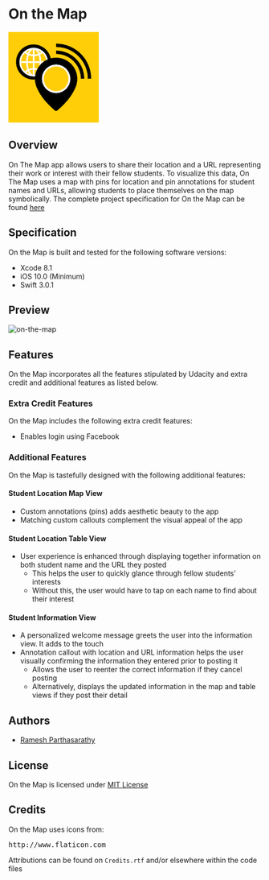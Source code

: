 # On the Map
![Logo](https://raw.githubusercontent.com/Ramesh-P/on-the-map/master/On%20the%20Map/Assets.xcassets/AppIcon.appiconset/Icon-60%403x.png)

## Overview
On The Map app allows users to share their location and a URL representing their work or interest with their fellow students. To visualize this data, On The Map uses a map with pins for location and pin annotations for student names and URLs, allowing students to place themselves on the map symbolically. The complete project specification for On the Map can be found [here](https://docs.google.com/document/d/1tPF1tmSzVYPSbpl7_JCeMKglKMIs3dUa4OrSAKEYNAs/pub?embedded=true)

## Specification
On the Map is built and tested for the following software versions:
* Xcode 8.1
* iOS 10.0 (Minimum)
* Swift 3.0.1 

## Preview
![on-the-map](https://cloud.githubusercontent.com/assets/25907551/24085471/3510f39e-0cd3-11e7-87b1-4d350d90fefa.gif)

## Features
On the Map incorporates all the features stipulated by Udacity and extra credit and additional features as listed below.

### Extra Credit Features
On the Map includes the following extra credit features:
* Enables login using Facebook

### Additional Features
On the Map is tastefully designed with the following additional features:

#### Student Location Map View
* Custom annotations (pins) adds aesthetic beauty to the app
* Matching custom callouts complement the visual appeal of the app

#### Student Location Table View
* User experience is enhanced through displaying together information on both student name and the URL they posted
  * This helps the user to quickly glance through fellow students’ interests
  * Without this, the user would have to tap on each name to find about their interest
  
#### Student Information View
* A personalized welcome message greets the user into the information view. It adds to the touch
* Annotation callout with location and URL information helps the user visually confirming the information they entered prior to posting it
  * Allows the user to reenter the correct information if they cancel posting
  * Alternatively, displays the updated information in the map and table views if they post their detail
  
## Authors
* [Ramesh Parthasarathy](mailto:msg.rameshp@gmail.com)

## License
On the Map is licensed under [MIT License](https://github.com/Ramesh-P/on-the-map/blob/master/LICENSE)

## Credits
On the Map uses icons from:
<pre>http://www.flaticon.com</pre>
Attributions can be found on `Credits.rtf` and/or elsewhere within the code files

